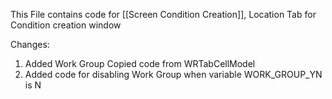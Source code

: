 This File contains code for [[Screen Condition Creation]], Location Tab for Condition creation window

Changes: 
1. Added Work Group Copied code from WRTabCellModel
2. Added code for disabling Work Group when variable WORK_GROUP_YN is N
